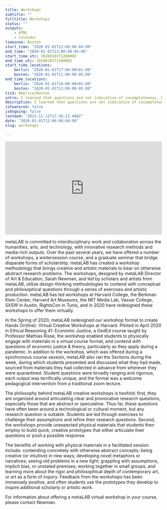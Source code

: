 ```yaml
---
title: Workshops
subtitle: ""
fulltitle: Workshops
status: ""
outputs:
    - HTML
    - Calendar
timezone: Boston
start_time: "2020-01-01T12:00:00-04:00"
end_time: "2020-01-01T13:00:00-04:00"
start_time_utc: 20200101T120000Z
end_time_utc: 20200101T130000Z
start_time_locations:
    berlin: "2020-01-01T17:00:00+01:00"
    boston: "2020-01-01T11:00:00-05:00"
end_time_locations:
    berlin: "2020-01-01T18:00:00+01:00"
    boston: "2020-01-01T12:00:00-05:00"
tzid: America/Boston
intro: I learned that questions are not indicative of incompleteness, but rather the questions themselves can be the practice.
description: I learned that questions are not indicative of incompleteness, but rather the questions themselves can be the practice.
isFeatured: false
isOngoing: false
lastmod: "2021-11-12T17:36:23.488Z"
date: "2020-01-01T12:00:00-04:00"
slug: workshops

---
```

<iframe src="https://player.vimeo.com/video/473445114" width="100%" height="300" frameborder="0"></iframe>

metaLAB is committed to interdisciplinary work and collaboration across the humanities, arts, and technology, with innovative research methods and media-rich outputs. Over the past several years, we have offered a number of workshops, a wintersession course, and a graduate seminar that bridge disparate forms of scholarship. metaLAB has created a workshop methodology that brings creative and artistic materials to bear on otherwise abstract research problems. The workshops, designed by metaLAB Director of Art & Education, Sarah Newman, and led by scholars and artists from metaLAB, utilize design-thinking methodologies to contend with conceptual and philosophical questions through a series of exercises and artistic production. metaLAB has led workshops at Harvard College, the Berkman Klein Center, Harvard Art Museums, the MIT Media Lab, Vassar College, SXSW in Austin, RightsCon in Tunis, and in 2020 have redesigned these workshops to offer them virtually.

In the Spring of 2020, metaLAB redesigned our  workshop format to create Hands On(line): Virtual Creative Workshops at Harvard. Piloted in April 2020 in Ethical Reasoning 41: Economic Justice, a GedEd course taught by Professor Mathias Risse, the workshop enabled students to physically engage with materials in a virtual course format, and contend with questions of economic justice & theory, particularly as they apply during a pandemic. In addition to the workshop, which was offered during a synchronous course session, metaLAB also ran the Sections during the week, during which students presented and discussed what they had made, sourced from materials they had collected in advance from wherever they were quarantined. Student questions were broadly ranging and rigorous, each output was terrifically unique, and the format was a welcome pedagogical intervention from a traditional zoom lecture. 

The philosophy behind metaLAB creative workshops is twofold: first, they are organized around articulating clear and provocative research questions, especially those that are abstract or speculative. Thus far, these questions have often been around a technological or cultural moment, but any research question is suitable. Students are led through exercises to challenge their assumptions and refine their research questions. Second, the workshops provide unexpected physical materials that students then employ to build quick, creative prototypes that either articulate their questions or posit a possible response.

The benefits of working with physical materials in a facilitated session include: contending concretely with otherwise abstract concepts; being creative (or intuitive) in new ways; developing novel metaphors or narratives; seeing old problems in a new light; grappling with assumptions, implicit bias, or unstated premises; working together in small groups; and learning more about the rigor and philosophical depth of contemporary art, or art as a form of inquiry. Feedback from the workshops has been immensely positive, and often students use the prototypes they develop to inspire additional scholarly or artistic work.

For information about offering a metaLAB virtual workshop in your course, please contact Newman.